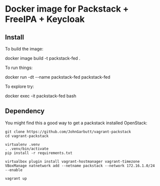 # Docker image for Packstack + FreeIPA + Keycloak

## Install

To build the image:

   docker image build -t packstack-fed .

To run things:

   docker run -dt --name packstack-fed packstack-fed

To explore try:

   docker exec -it packstack-fed bash

## Dependency

You might find this a good way to get a packstack installed OpenStack:

    git clone https://github.com/JohnGarbutt/vagrant-packstack
    cd vagrant-packstack

    virtualenv .venv
    . .venv/bin/activate
    pip install -r requirements.txt

    virtualbox plugin install vagrant-hostmanager vagrant-timezone
    VBoxManage natnetwork add --netname packstack --network 172.16.1.0/24 --enable

    vagrant up

